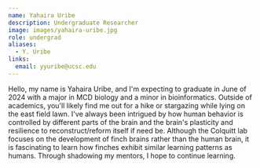 ```yaml
---
name: Yahaira Uribe
description: Undergraduate Researcher
image: images/yahaira-uribe.jpg
role: undergrad
aliases:
  - Y. Uribe
links:
  email: yyuribe@ucsc.edu
---
```


Hello, my name is Yahaira Uribe, and I'm expecting to graduate in June of 2024 with a major in MCD biology and a minor in bioinformatics. Outside of academics, you'll likely find me out for a hike or stargazing while lying on the east field lawn. I've always been intrigued by how human behavior is controlled by different parts of the brain and the brain's plasticity and resilience to reconstruct/reform itself if need be. Although the Colquitt lab focuses on the development of finch brains rather than the human brain, it is fascinating to learn how finches exhibit similar learning patterns as humans. Through shadowing my mentors, I hope to continue learning.
